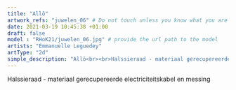 ```yaml
---
title: "Allô"
artwork_refs: "juwelen_06" # Do not touch unless you know what you are doing
date: 2021-03-19 10:45:38 +01:00
draft: false
model : "RHoK21/juwelen_06.jpg" # provide the url path to the model
artists: "Emmanuelle Leguedey"
artType: "2d"
simple_description: "Allô<br><br>Halssieraad - materiaal gerecupereerde electriciteitskabel en messing. <br><br>Een werk door Emmanuelle Leguedey binnen de afdeling Juweelontwerp/Edelmetaal.<br><br><br><br> Een project gerealiseerd door Dirk Derom in opdracht van het <a href='https://www.sdko.brussels'>SDKO</a> en met steun van de <a href='https://www.vgc.be/wie-zijn-wij/actief-beleid-brussel/onderwijs'>VGC</a>."
---
```

Halssieraad - materiaal gerecupereerde electriciteitskabel en messing
